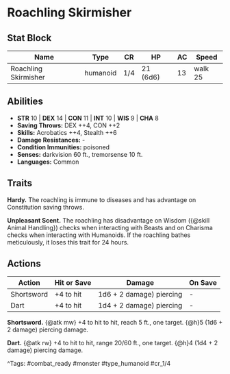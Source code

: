 # Roachling Skirmisher

## Stat Block

| Name | Type | CR | HP | AC | Speed |
|------|------|----|----|----|-------|
| Roachling Skirmisher | humanoid | 1/4 | 21 (6d6) | 13 | walk 25 |

## Abilities

- **STR** 10 | **DEX** 14 | **CON** 11 | **INT** 10 | **WIS** 9 | **CHA** 8
- **Saving Throws:** DEX ++4, CON ++2  
- **Skills:** Acrobatics ++4, Stealth ++6  
- **Damage Resistances:** -  
- **Condition Immunities:** poisoned  
- **Senses:** darkvision 60 ft., tremorsense 10 ft.  
- **Languages:** Common

## Traits

**Hardy.** The roachling is immune to diseases and has advantage on Constitution saving throws.

**Unpleasant Scent.** The roachling has disadvantage on Wisdom ({@skill Animal Handling}) checks when interacting with Beasts and on Charisma checks when interacting with Humanoids. If the roachling bathes meticulously, it loses this trait for 24 hours.


## Actions

| Action | Hit or Save | Damage | On Save |
|--------|--------------|--------|----------|
| Shortsword | +4 to hit | 1d6 + 2 damage) piercing | - |
| Dart | +4 to hit | 1d4 + 2 damage) piercing | - |

**Shortsword.** {@atk mw} +4 to hit to hit, reach 5 ft., one target. {@h}5 (1d6 + 2 damage) piercing damage.

**Dart.** {@atk rw} +4 to hit to hit, range 20/60 ft., one target. {@h}4 (1d4 + 2 damage) piercing damage.


^Tags: #combat_ready #monster #type_humanoid #cr_1/4